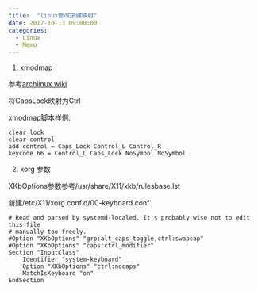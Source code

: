 ```yaml
---
title:  "linux修改按键映射"
date: 2017-10-13 09:00:00
categories:
  - Linux
  - Memo
---
```


1. xmodmap

参考[archlinux wiki](https://wiki.archlinux.org/index.php/Xmodmap)

将CapsLock映射为Ctrl

xmodmap脚本样例:

```
clear lock
clear control
add control = Caps_Lock Control_L Control_R
keycode 66 = Control_L Caps_Lock NoSymbol NoSymbol
```

2. xorg 参数

XKbOptions参数参考/usr/share/X11/xkb/rulesbase.lst

新建/etc/X11/xorg.conf.d/00-keyboard.conf

```
# Read and parsed by systemd-localed. It's probably wise not to edit this file
# manually too freely.
#Option "XKbOptions" "grp:alt_caps_toggle,ctrl:swapcap"
#Option "XKbOptions" "caps:ctrl_modifier"
Section "InputClass"
    Identifier "system-keyboard"
    Option "XKbOptions" "ctrl:nocaps"
    MatchIsKeyboard "on"
EndSection
```
